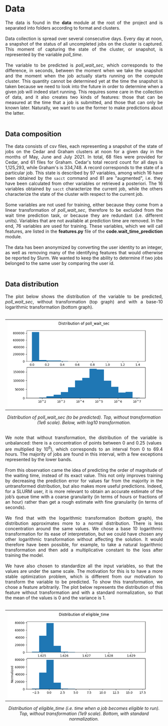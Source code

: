 # Data

<div style="text-align: justify">The data is found in the <b>data</b> module at the root of the project and is separated into folders according to format and clusters.
<br></br>
Data collection is spread over several consecutive days. Every day at noon, a snapshot of the status of all uncompleted jobs on the cluster is captured. This moment of capturing the state of the cluster, or snapshot, is represented by the variable <i>poll_time</i>.
<br></br>
The variable to be predicted is <i>poll_wait_sec</i>, which corresponds to the difference, in seconds, between the moment when we take the snapshot and the moment when the job actually starts running on the compute cluster. This quantity cannot be determined yet at the time the snapshot is taken because we need to look into the future in order to determine when a given job will indeed start running. This requires some care in the collection of data, and it also creates two kinds of features: those that can be measured at the time that a job is submitted, and those that can only be known later. Naturally, we want to use the former to make predictions about the latter.
<br></br>
</div>

## Data composition

<div style="text-align: justify">The data consists of csv files, each representing a snapshot of the state of jobs on the Cedar and Graham clusters at noon for a given day in the months of May, June and July 2021. In total, 68 files were provided for Cedar, and 61 files for Graham. Cedar's total record count for all days is 1,125,293, while Graham's is 334,748. A record corresponds to the state of a particular job. This state is described by 97 variables, among which 16 have been obtained by the <code>sacct</code> command and 81 are "augmented", i.e. they have been calculated from other variables or retrieved a posteriori. The 16 variables obtained by <code>sacct</code> characterize the current job, while the others characterize the state of the cluster with respect to the current job.
<br></br>
Some variables are not used for training, either because they come from a linear transformation of <i>poll_wait_sec</i>, therefore to be excluded from the wait time prediction task, or because they are redundant (i.e. different units). Variables that are not available at prediction time are removed. In the end, 76 variables are used for training. These variables, which we will call features, are listed in the <b>features.py</b> file of the <b>code.wait_time_prediction</b> module.
<br></br>
The data has been anonymized by converting the user identity to an integer, as well as removing many of the identifying features that would otherwise be reported by Slurm. We wanted to keep the ability to determine if two jobs belonged to the same user by comparing the user id.
<br></br>
</div>


## Data distribution

<div style="text-align: justify">The plot below shows the distribution of the variable to be predicted, <i>poll_wait_sec</i>, without transformation (top graph) and with a base-10 logarithmic transformation (bottom graph).
<br><br>
<div align="center">
  <table>
  <tr>
    <td><img src="../results/plots/dist_poll_wait_sec.png">
    </td>
  </tr>
  </table>
</div>
<p align="center">
 <i>Distribution of poll_wait_sec (to be predicted). Top, without transformation (1e6 scale). Below, with log10 transformation.
 </i>
</p>
<br>
We note that without transformation, the distribution of the variable is unbalanced: there is a concentration of points between 0 and 0.25 (values ​​are multiplied by 10<sup>6</sup>), which corresponds to an interval from 0 to 69.4 hours. The majority of jobs are found in this interval, with a few exceptions represented by the lower bands. 
<br><br>
From this observation came the idea of ​​predicting the order of magnitude of the waiting time, instead of its exact value. This not only improves training by decreasing the prediction error for values ​​far from the majority in the untransformed distribution, but also makes more useful predictions. Indeed, for a SLURM user, it is more relevant to obtain an accurate estimate of the job’s queue time with a coarse granularity (in terms of hours or fractions of an hour) rather than get a rough estimate with fine granularity (in terms of seconds).
<br><br>
We find that with the logarithmic transformation (bottom graph), the distribution approximates more to a normal distribution. There is less concentration around the same values. We chose a base 10 logarithmic transformation for its ease of interpretation, but we could have chosen any other logarithmic transformation without affecting the solution. It would therefore have been possible, for example, to take a natural logarithmic transformation and then add a multiplicative constant to the loss after training the model.
<br><br>
We have also chosen to standardize all the input variables, so that the values ​​are under the same scale. The motivation for this is to have a more stable optimization problem, which is different from our motivation to transform the variable to be predicted. To show this transformation, we chose a feature arbitrarily. The plot below represents the distribution of this feature without transformation and with a standard normalization, so that the mean of the values ​​is 0 and the variance is 1.
<br><br>
<div align="center">
  <table>
  <tr>
    <td><img src="../results/plots/dist_eligible_time.png">
    </td>
  </tr>
  </table>
</div>
<p align="center">
 <i>Distribution of eligible_time (i.e. time when a job becomes eligible to run). Top, without transformation (1e9 scale). Bottom, with standard normalization.
 </i>
</p>
</div>
